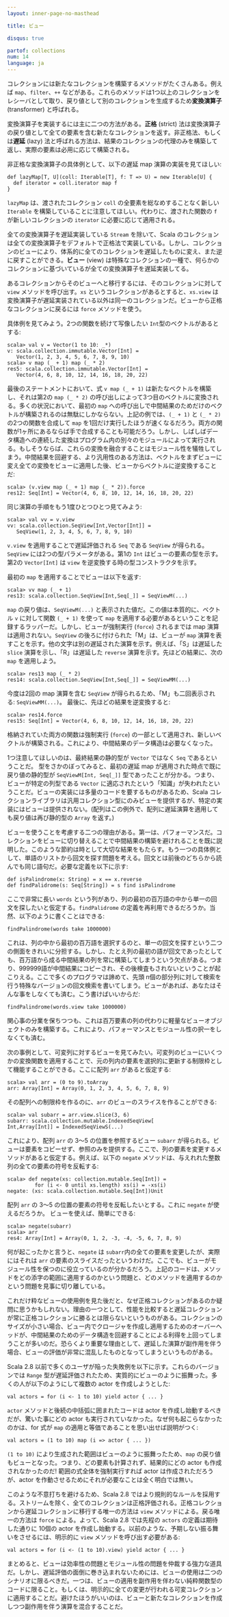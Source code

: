 ```yaml
---
layout: inner-page-no-masthead

title: ビュー

disqus: true

partof: collections
num: 14
language: ja
---
```


コレクションには新たなコレクションを構築するメソッドがたくさんある。例えば `map`、`filter`、`++` などがある。これらのメソッドは1つ以上のコレクションをレシーバとして取り、戻り値として別のコレクションを生成するため**変換演算子** 
(transformer) と呼ばれる。

変換演算子を実装するには主に二つの方法がある。**正格** (strict) 法は変換演算子の戻り値として全ての要素を含む新たなコレクションを返す。非正格法、もしくは**遅延** (lazy) 法と呼ばれる方法は、結果のコレクションの代理のみを構築して返し、実際の要素は必用に応じて構築される。

非正格な変換演算子の具体例として、以下の遅延 map 演算の実装を見てほしい:

    def lazyMap[T, U](coll: Iterable[T], f: T => U) = new Iterable[U] {
      def iterator = coll.iterator map f
    }

`lazyMap` は、渡されたコレクション `coll` の全要素を総なめすることなく新しい `Iterable` を構築していることに注意してほしい。代わりに、渡された関数の `f` が新しいコレクションの `iterator` に必要に応じて適用される。

全ての変換演算子を遅延実装している `Stream` を除いて、Scala のコレクションは全ての変換演算子をデフォルトで正格法で実装している。しかし、コレクションのビューにより、体系的に全てのコレクションを遅延したものに変え、また逆に戻すことができる。**ビュー** (view) は特殊なコレクションの一種で、何らかのコレクションに基づいているが全ての変換演算子を遅延実装してる。

あるコレクションからそのビューへと移行するには、そのコレクションに対して `view` メソッドを呼び出す。`xs` というコレクションがあるとすると、`xs.view` は変換演算子が遅延実装されている以外は同一のコレクションだ。ビューから正格なコレクションに戻るには `force` メソッドを使う。

具体例を見てみよう。2つの関数を続けて写像したい `Int`型のベクトルがあるとする:

    scala> val v = Vector(1 to 10: _*)
    v: scala.collection.immutable.Vector[Int] =
       Vector(1, 2, 3, 4, 5, 6, 7, 8, 9, 10)
    scala> v map (_ + 1) map (_ * 2)
    res5: scala.collection.immutable.Vector[Int] = 
       Vector(4, 6, 8, 10, 12, 14, 16, 18, 20, 22)

最後のステートメントにおいて、式 `v map (_ + 1)` は新たなベクトルを構築し、それは第2の `map (_ * 2)`
の呼び出しによって3つ目のベクトルに変換される。多くの状況において、最初の `map` への呼び出しで中間結果のためだけのベクトルが構築されるのは無駄にしかならない。上記の例では、`(_ + 1)` と `(_ * 2)` の2つの関数を合成して `map` を1回だけ実行したほうが速くなるだろう。両方の関数が1ヶ所にあるならば手で合成することも可能だろう。しかし、しばしばデータ構造への連続した変換はプログラム内の別々のモジュールによって実行される。もしそうならば、これらの変換を融合することはモジュール性を犠牲してしまう。中間結果を回避する、より汎用性のある方法は、ベクトルをまずビューに変え全ての変換をビューに適用した後、ビューからベクトルに逆変換することだ:

    scala> (v.view map (_ + 1) map (_ * 2)).force
    res12: Seq[Int] = Vector(4, 6, 8, 10, 12, 14, 16, 18, 20, 22)  

同じ演算の手順をもう1度ひとつひとつ見てみよう:

    scala> val vv = v.view
    vv: scala.collection.SeqView[Int,Vector[Int]] = 
       SeqView(1, 2, 3, 4, 5, 6, 7, 8, 9, 10)

`v.view` を適用することで遅延評価される `Seq` である `SeqView` が得られる。`SeqView` には2つの型パラメータがある。第1の `Int` はビューの要素の型を示す。第2の `Vector[Int]` は `view`
を逆変換する時の型コンストラクタを示す。

最初の `map` を適用することでビューは以下を返す:

    scala> vv map (_ + 1)
    res13: scala.collection.SeqView[Int,Seq[_]] = SeqViewM(...)

`map` の戻り値は、`SeqViewM(...)` と表示された値だ。この値は本質的に、ベクトル `v` に対して関数 `(_ + 1)` を使って `map` を適用する必要があるということを記録するラッパーだ。しかし、ビューが強制実行 (`force`) されるまでは map 演算は適用されない。`SeqView` の後ろに付けられた「M」は、ビューが `map` 演算を表すことを示す。他の文字は別の遅延された演算を示す。例えば、「S」は遅延した `slice` 演算を示し、「R」は遅延した `reverse` 演算を示す。先ほどの結果に、次の `map` を適用しよう。

    scala> res13 map (_ * 2)
    res14: scala.collection.SeqView[Int,Seq[_]] = SeqViewMM(...)

今度は2回の map 演算を含む `SeqView` が得られるため、「M」も二回表示される: `SeqViewMM(...)`。 最後に、先ほどの結果を逆変換すると:

    scala> res14.force
    res15: Seq[Int] = Vector(4, 6, 8, 10, 12, 14, 16, 18, 20, 22)

格納されていた両方の関数は強制実行 (`force`) の一部として適用され、新しいベクトルが構築される。これにより、中間結果のデータ構造は必要なくなった。

1つ注意してほしいのは、最終結果の静的型が `Vector` ではなく `Seq` であるということだ。 型をさかのぼってみると、最初の遅延 map が適用された時点で既に戻り値の静的型が `SeqViewM[Int, Seq[_]]` 型であったことが分かる。つまり、ビューが特定の列型である `Vector` に適応されたという「知識」が失われたということだ。ビューの実装には多量のコードを要するものがあるため、Scala コレクションライブラリは汎用コレクション型にのみビューを提供するが、特定の実装にはビューは提供されない。(配列はこの例外で、配列に遅延演算を適用しても戻り値は再び静的型の `Array` を返す。)

ビューを使うことを考慮する二つの理由がある。第一は、パフォーマンスだ。コレクションをビューに切り替えることで中間結果の構築を避けれることを既に説明した。このような節約は時として大切な結果をもたらす。もう一つの具体例として、単語のリストから回文を探す問題を考える。回文とは前後のどちらから読んでも同じ語句だ。必要な定義を以下に示す:

    def isPalindrome(x: String) = x == x.reverse
    def findPalidrome(s: Seq[String]) = s find isPalindrome

ここで非常に長い `words` という列があり、列の最初の百万語の中から単一の回文を探したいと仮定する。`findPalidrome` の定義を再利用できるだろうか。当然、以下のように書くことはできる:

    findPalindrome(words take 1000000)

これは、列の中から最初の百万語を選択するのと、単一の回文を探すという二つの側面をきれいに分担する。しかし、たとえ列の最初の語が回文であったとしても、百万語から成る中間結果の列を常に構築してしまうという欠点がある。つまり、999999語が中間結果にコピーされ、その後検査もされないということが起こりえる。ここで多くのプログラマは諦めて、先頭 n個の部分列に対して検索を行う特殊なバージョンの回文検索を書いてしまう。ビューがあれば、あなたはそんな事をしなくても済む。こう書けばいいからだ:

    findPalindrome(words.view take 1000000)

関心事の分業を保ちつつも、これは百万要素の列の代わりに軽量なビューオブジェクトのみを構築する。これにより、パフォーマンスとモジュール性の択一をしなくても済む。

次の事例として、可変列に対するビューを見てみたい。可変列のビューにいくつかの変換関数を適用することで、元の列内の要素を選択的に更新する制限枠として機能することができる。ここに配列 `arr` があると仮定する:

    scala> val arr = (0 to 9).toArray
    arr: Array[Int] = Array(0, 1, 2, 3, 4, 5, 6, 7, 8, 9)

その配列への制限枠を作るのに、`arr` のビューのスライスを作ることができる:

    scala> val subarr = arr.view.slice(3, 6)
    subarr: scala.collection.mutable.IndexedSeqView[
    Int,Array[Int]] = IndexedSeqViewS(...)

これにより、配列 `arr` の 3〜5 の位置を参照するビュー `subarr` が得られる。ビューは要素をコピーせず、参照のみを提供する。ここで、列の要素を変更するメソッドがあると仮定する。例えば、以下の `negate` メソッドは、与えれれた整数列の全ての要素の符号を反転する:

    scala> def negate(xs: collection.mutable.Seq[Int]) =
             for (i <- 0 until xs.length) xs(i) = -xs(i)
    negate: (xs: scala.collection.mutable.Seq[Int])Unit

配列 `arr` の 3〜5 の位置の要素の符号を反転したいとする。これに `negate` が使えるだろうか。 ビューを使えば、簡単にできる:

    scala> negate(subarr)
    scala> arr
    res4: Array[Int] = Array(0, 1, 2, -3, -4, -5, 6, 7, 8, 9)

何が起こったかと言うと、`negate` は `subarr`内の全ての要素を変更したが、実際にはそれは `arr`
の要素のスライスだったというわけだ。ここでも、ビューがモジュール性を保つのに役立っているのが分かるだろう。上記のコードは、メソッドをどの添字の範囲に適用するのかという問題と、どのメソッドを適用するのかという問題を見事に切り離している。

これだけ粋なビューの使用例を見た後だと、なぜ正格コレクションがあるのか疑問に思うかもしれない。理由の一つとして、性能を比較すると遅延コレクションが常に正格コレクションに勝るとは限らないというものがある。コレクションのサイズが小さい場合、ビュー内でクロージャを作成し適用するためのオーバーヘッドが、中間結果のためのデータ構造を回避することによる利得を上回ってしまうことが多いのだ。恐らくより重要な理由として、遅延した演算が副作用を伴う場合、ビューの評価が非常に混乱したものとなってしまうというものがある。

Scala 2.8 以前で多くのユーザが陥った失敗例を以下に示す。これらのバージョンでは `Range` 型が遅延評価されたため、実質的にビューのように振舞った。多くの人が以下のようにして複数の actor を作成しようとした:

    val actors = for (i <- 1 to 10) yield actor { ... }

`actor` メソッドと後続の中括弧に囲まれたコードは actor を作成し始動するべきだが、驚いた事にどの actor も実行されていなかった。なぜ何も起こらなかったのかは、for 式が `map` の適用と等価であることを思い出せば説明がつく:

    val actors = (1 to 10) map (i => actor { ... })

`(1 to 10)` により生成された範囲はビューのように振舞ったため、`map` の戻り値もビューとなった。つまり、どの要素も計算されず、結果的にどの actor も作成されなかったのだ! 範囲の式全体を強制実行すれば actor は作成されただろうが、actor
を作動させるためにそれが必要なことは全く明白では無い。

このような不意打ちを避けるため、Scala 2.8 ではより規則的なルールを採用する。ストリームを除く、全てのコレクションは正格評価される。正格コレクションから遅延コレクションに移行する唯一の方法は `view` メソッドによる。戻る唯一の方法は `force` による。よって、Scala 2.8 では先程の `actors` の定義は期待した通りに 10個の actor を作成し始動する。以前のような、予期しない振る舞いをさせるには、明示的に `view` メソッドを呼び出す必要がある:

    val actors = for (i <- (1 to 10).view) yield actor { ... }

まとめると、ビューは効率性の問題とモジュール性の問題を仲裁する強力な道具だ。しかし、遅延評価の面倒に巻き込まれないためには、ビューの使用は二つのシナリオに限るべきだ。一つは、ビューの適用を副作用を伴わない純粋関数型のコードに限ること。もしくは、明示的に全ての変更が行われる可変コレクションに適用することだ。避けたほうがいいのは、ビューと新たなコレクションを作成しつつ副作用を伴う演算を混合することだ。
